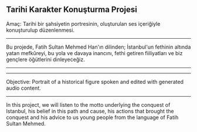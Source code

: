 ## Tarihi Karakter Konuşturma Projesi
Amaç: Tarihi bir şahsiyetin portresinin, oluşturulan ses içeriğiyle konuşturulup düzenlenmesi.
<hr>
Bu projede, Fatih Sultan Mehmed Han'ın dilinden; İstanbul'un fethinin altında yatan mefkûreyi, bu yola ve davaya inancını, fethi getiren fiiliyatları ve biz gençlere öğütlerini dinleyeceğiz.
<hr><hr>
Objective: Portrait of a historical figure spoken and edited with generated audio content.
<hr>
In this project, we will listen to the motto underlying the conquest of Istanbul, his belief in this path and cause, his actions that brought the conquest and his advice to us young people from the language of Fatih Sultan Mehmed.
